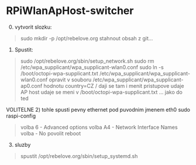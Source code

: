 # RPiWlanApHost-switcher

0) vytvorit slozku:
 > sudo mkdir -p /opt/rebelove.org
 > stahnout obsah z git...

1) Spustit:
 > sudo /opt/rebelove.org/sbin/setup_network.sh
 > sudo rm /etc/wpa_supplicant/wpa_supplicant-wlan0.conf
 > sudo ln -s /boot/octopi-wpa-supplicant.txt /etc/wpa_supplicant/wpa_supplicant-wlan0.conf
 > opravit v souboru /etc/wpa_supplicant/wpa_supplicant-ap0.conf hodnotu country=CZ / daji se tam i menit pristupove udaje AP
 > host udaje se meni v /boot/octopi-wpa-supplicant.txt ... jako do ted

VOLITELNE 2) tohle spusti pevny ethernet pod puvodnim jmenem eth0
 sudo raspi-config
 > volba  6 - Advanced options
 > volba A4 - Network Interface Names
 > volba    - No
 > povolit reboot

3) sluzby
 > spustit /opt/rebelove.org/sbin/setup_systemd.sh
